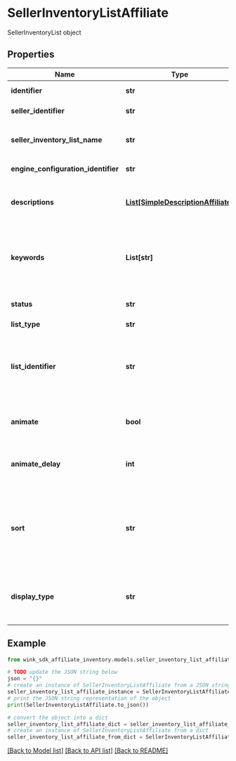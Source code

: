 # SellerInventoryListAffiliate

SellerInventoryList  object

## Properties

Name | Type | Description | Notes
------------ | ------------- | ------------- | -------------
**identifier** | **str** | Unique identifier | 
**seller_identifier** | **str** | Company identifier | 
**seller_inventory_list_name** | **str** | Descriptive name of this list for seller use only | 
**engine_configuration_identifier** | **str** | Customization identifier | 
**descriptions** | [**List[SimpleDescriptionAffiliate]**](SimpleDescriptionAffiliate.md) | Contains custom title and description of grid | 
**keywords** | **List[str]** | Keywords is meta data for the grid you created that can be used for SEO purposes. | 
**status** | **str** | Status | [default to 'ACTIVE']
**list_type** | **str** | List type | 
**list_identifier** | **str** | Depending on the &#x60;listType&#x60;, this is either the list / search / channel inventory identifier. | 
**animate** | **bool** | Create an animated gif instead of a list of images | [optional] [default to False]
**animate_delay** | **int** | Controls animation delay in milliseconds. -1 is disabled | [optional] [default to -1]
**sort** | **str** | Determines which badge to show on the Web Component. Is also used to sort properties for search grids. | [optional] 
**display_type** | **str** | Indicate which initial values to display first on the front-facing card | [default to 'NATIVE']

## Example

```python
from wink_sdk_affiliate_inventory.models.seller_inventory_list_affiliate import SellerInventoryListAffiliate

# TODO update the JSON string below
json = "{}"
# create an instance of SellerInventoryListAffiliate from a JSON string
seller_inventory_list_affiliate_instance = SellerInventoryListAffiliate.from_json(json)
# print the JSON string representation of the object
print(SellerInventoryListAffiliate.to_json())

# convert the object into a dict
seller_inventory_list_affiliate_dict = seller_inventory_list_affiliate_instance.to_dict()
# create an instance of SellerInventoryListAffiliate from a dict
seller_inventory_list_affiliate_from_dict = SellerInventoryListAffiliate.from_dict(seller_inventory_list_affiliate_dict)
```
[[Back to Model list]](../README.md#documentation-for-models) [[Back to API list]](../README.md#documentation-for-api-endpoints) [[Back to README]](../README.md)


